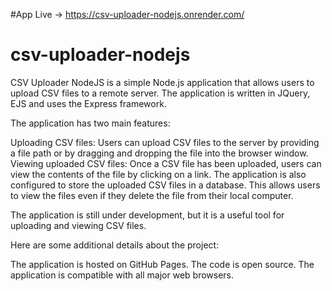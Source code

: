 #App Live -> https://csv-uploader-nodejs.onrender.com/

# csv-uploader-nodejs

CSV Uploader NodeJS is a simple Node.js application that allows users to upload CSV files to a remote server. The application is written in JQuery, EJS and uses the Express framework.

The application has two main features:

Uploading CSV files: Users can upload CSV files to the server by providing a file path or by dragging and dropping the file into the browser window.
Viewing uploaded CSV files: Once a CSV file has been uploaded, users can view the contents of the file by clicking on a link.
The application is also configured to store the uploaded CSV files in a database. This allows users to view the files even if they delete the file from their local computer.

The application is still under development, but it is a useful tool for uploading and viewing CSV files.

Here are some additional details about the project:

The application is hosted on GitHub Pages.
The code is open source.
The application is compatible with all major web browsers.
